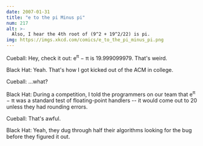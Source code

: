 ```yaml
---
date: 2007-01-31
title: "e to the pi Minus pi"
num: 217
alt: >-
  Also, I hear the 4th root of (9^2 + 19^2/22) is pi.
img: https://imgs.xkcd.com/comics/e_to_the_pi_minus_pi.png
---
```

Cueball: Hey, check it out: e<sup>π</sup> − π is 19.999099979. That's weird.

Black Hat: Yeah. That's how I got kicked out of the ACM in college.

Cueball: ...what?

Black Hat: During a competition, I told the programmers on our team that e<sup>π</sup> − π was a standard test of floating-point handlers -- it would come out to 20 unless they had rounding errors.

Cueball: That's awful.

Black Hat: Yeah, they dug through half their algorithms looking for the bug before they figured it out.